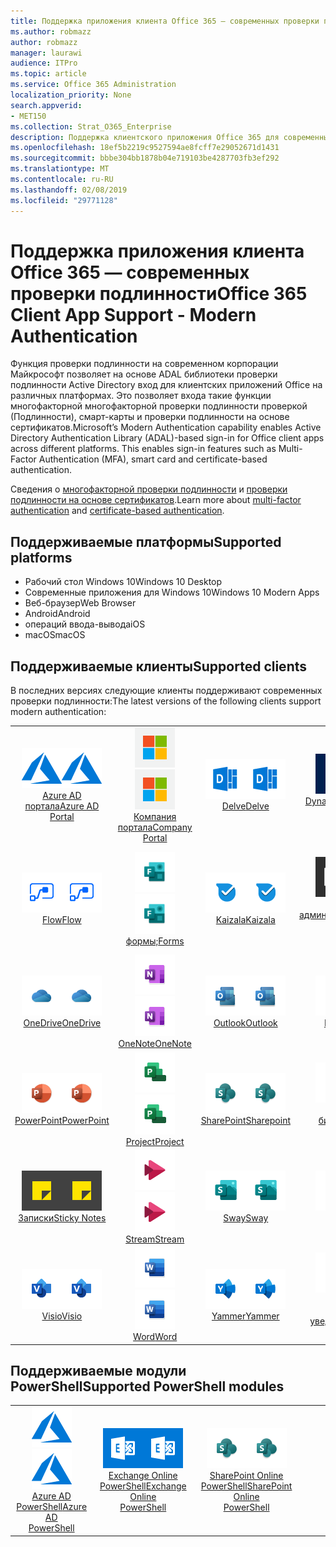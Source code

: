 ```yaml
---
title: Поддержка приложения клиента Office 365 — современных проверки подлинности
ms.author: robmazz
author: robmazz
manager: laurawi
audience: ITPro
ms.topic: article
ms.service: Office 365 Administration
localization_priority: None
search.appverid:
- MET150
ms.collection: Strat_O365_Enterprise
description: Поддержка клиентского приложения Office 365 для современных проверки подлинности.
ms.openlocfilehash: 18ef5b2219c9527594ae8fcff7e29052671d1431
ms.sourcegitcommit: bbbe304bb1878b04e719103be4287703fb3ef292
ms.translationtype: MT
ms.contentlocale: ru-RU
ms.lasthandoff: 02/08/2019
ms.locfileid: "29771128"
---
```

# <a name="office-365-client-app-support---modern-authentication"></a><span data-ttu-id="88cf1-103">Поддержка приложения клиента Office 365 — современных проверки подлинности</span><span class="sxs-lookup"><span data-stu-id="88cf1-103">Office 365 Client App Support - Modern Authentication</span></span>

<span data-ttu-id="88cf1-p101">Функция проверки подлинности на современном корпорации Майкрософт позволяет на основе ADAL библиотеки проверки подлинности Active Directory вход для клиентских приложений Office на различных платформах. Это позволяет входа такие функции многофакторной многофакторной проверки подлинности проверкой (Подлинности), смарт-карты и проверки подлинности на основе сертификатов.</span><span class="sxs-lookup"><span data-stu-id="88cf1-p101">Microsoft’s Modern Authentication capability enables Active Directory Authentication Library (ADAL)-based sign-in for Office client apps across different platforms. This enables sign-in features such as Multi-Factor Authentication (MFA), smart card and certificate-based authentication.</span></span>

<span data-ttu-id="88cf1-106">Сведения о [многофакторной проверки подлинности](https://docs.microsoft.com/azure/active-directory/authentication/multi-factor-authentication) и [проверки подлинности на основе сертификатов](https://docs.microsoft.com/azure/active-directory/active-directory-certificate-based-authentication-get-started).</span><span class="sxs-lookup"><span data-stu-id="88cf1-106">Learn more about [multi-factor authentication](https://docs.microsoft.com/azure/active-directory/authentication/multi-factor-authentication) and [certificate-based authentication](https://docs.microsoft.com/azure/active-directory/active-directory-certificate-based-authentication-get-started).</span></span>

## <a name="supported-platforms"></a><span data-ttu-id="88cf1-107">Поддерживаемые платформы</span><span class="sxs-lookup"><span data-stu-id="88cf1-107">Supported platforms</span></span>

 - <span data-ttu-id="88cf1-108">Рабочий стол Windows 10</span><span class="sxs-lookup"><span data-stu-id="88cf1-108">Windows 10 Desktop</span></span>
 - <span data-ttu-id="88cf1-109">Современные приложения для Windows 10</span><span class="sxs-lookup"><span data-stu-id="88cf1-109">Windows 10 Modern Apps</span></span>
 - <span data-ttu-id="88cf1-110">Веб-браузер</span><span class="sxs-lookup"><span data-stu-id="88cf1-110">Web Browser</span></span>
 - <span data-ttu-id="88cf1-111">Android</span><span class="sxs-lookup"><span data-stu-id="88cf1-111">Android</span></span>
 - <span data-ttu-id="88cf1-112">операций ввода-вывода</span><span class="sxs-lookup"><span data-stu-id="88cf1-112">iOS</span></span>
 - <span data-ttu-id="88cf1-113">macOS</span><span class="sxs-lookup"><span data-stu-id="88cf1-113">macOS</span></span>

## <a name="supported-clients"></a><span data-ttu-id="88cf1-114">Поддерживаемые клиенты</span><span class="sxs-lookup"><span data-stu-id="88cf1-114">Supported clients</span></span>

<span data-ttu-id="88cf1-115">В последних версиях следующие клиенты поддерживают современных проверки подлинности:</span><span class="sxs-lookup"><span data-stu-id="88cf1-115">The latest versions of the following clients support modern authentication:</span></span>

| | | | | | |
|:---:|:---:|:---:|:---:|:---:|:---:|
| <span data-ttu-id="88cf1-116">![Значок Azure](media/o365-azure-64x64.png)</span><span class="sxs-lookup"><span data-stu-id="88cf1-116">![Azure icon](media/o365-azure-64x64.png)</span></span> <br> [<span data-ttu-id="88cf1-117">Azure AD <br> портала</span><span class="sxs-lookup"><span data-stu-id="88cf1-117">Azure AD <br> Portal </span></span>](https://azure.microsoft.com/features/azure-portal/) | <span data-ttu-id="88cf1-118">![Значок портала компании](media/o365-microsoft-64x64.png)</span><span class="sxs-lookup"><span data-stu-id="88cf1-118">![Company portal icon](media/o365-microsoft-64x64.png)</span></span> <br> [<span data-ttu-id="88cf1-119">Компания <br> портала</span><span class="sxs-lookup"><span data-stu-id="88cf1-119">Company <br> Portal </span></span>](https://docs.microsoft.com/intune-user-help/sign-in-to-the-company-portal) | <span data-ttu-id="88cf1-120">![Углубимся значок](media/o365-delve-64x64.png)</span><span class="sxs-lookup"><span data-stu-id="88cf1-120">![Delve icon](media/o365-delve-64x64.png)</span></span> <br> [<span data-ttu-id="88cf1-121">Delve</span><span class="sxs-lookup"><span data-stu-id="88cf1-121">Delve</span></span>](https://products.office.com/business/intelligent-search) | <span data-ttu-id="88cf1-122">![Значок Dynamics 365](media/o365-dynamics365-64x64.png)</span><span class="sxs-lookup"><span data-stu-id="88cf1-122">![Dynamics 365 icon](media/o365-dynamics365-64x64.png)</span></span> <br> [<span data-ttu-id="88cf1-123">Dynamics 365</span><span class="sxs-lookup"><span data-stu-id="88cf1-123">Dynamics 365</span></span>](https://dynamics.microsoft.com) | <span data-ttu-id="88cf1-124">![Значок Excel](media/o365-excel-64x64.png)</span><span class="sxs-lookup"><span data-stu-id="88cf1-124">![Excel icon](media/o365-excel-64x64.png)</span></span> <br> [<span data-ttu-id="88cf1-125">Excel</span><span class="sxs-lookup"><span data-stu-id="88cf1-125">Excel</span></span>](https://products.office.com/excel) |
| <span data-ttu-id="88cf1-126">![Значок потока](media/o365-flow-64x64.png)</span><span class="sxs-lookup"><span data-stu-id="88cf1-126">![Flow icon](media/o365-flow-64x64.png)</span></span> <br> [<span data-ttu-id="88cf1-127">Flow</span><span class="sxs-lookup"><span data-stu-id="88cf1-127">Flow</span></span>](https://flow.microsoft.com) | <span data-ttu-id="88cf1-128">![Значок формы](media/o365-forms-64x64.png)</span><span class="sxs-lookup"><span data-stu-id="88cf1-128">![Forms icon](media/o365-forms-64x64.png)</span></span> <br> [<span data-ttu-id="88cf1-129">формы;</span><span class="sxs-lookup"><span data-stu-id="88cf1-129">Forms</span></span>](https://flow.microsoft.com/connectors/shared_microsoftforms/microsoft-forms/) | <span data-ttu-id="88cf1-130">![Значок Kaizala](media/o365-kaizala-64x64.png)</span><span class="sxs-lookup"><span data-stu-id="88cf1-130">![Kaizala icon](media/o365-kaizala-64x64.png)</span></span> <br> [<span data-ttu-id="88cf1-131">Kaizala</span><span class="sxs-lookup"><span data-stu-id="88cf1-131">Kaizala</span></span>](https://products.office.com/en/business/microsoft-kaizala) | <span data-ttu-id="88cf1-132">![Значок администратора Office 365](media/o365-o365admin-64x64.png)</span><span class="sxs-lookup"><span data-stu-id="88cf1-132">![Office 365 Admin icon](media/o365-o365admin-64x64.png)</span></span> <br> [<span data-ttu-id="88cf1-133">Office 365 <br> администрирования</span><span class="sxs-lookup"><span data-stu-id="88cf1-133">Office 365 <br> Admin</span></span>](https://products.office.com/business/manage-office-365-admin-app) | <span data-ttu-id="88cf1-134">![Значок лупы](media/o365-lens-64x64.png)</span><span class="sxs-lookup"><span data-stu-id="88cf1-134">![Lens icon](media/o365-lens-64x64.png)</span></span> <br> [<span data-ttu-id="88cf1-135">Office Lens</span><span class="sxs-lookup"><span data-stu-id="88cf1-135">Office Lens</span></span>](https://www.microsoft.com/p/office-lens/9wzdncrfj3t8?activetab=pivot%3Aoverviewtab) | 
| <span data-ttu-id="88cf1-136">![OneDrive для бизнеса значок](media/o365-OneDrive-64x64.png)</span><span class="sxs-lookup"><span data-stu-id="88cf1-136">![OneDrive for Business icon](media/o365-OneDrive-64x64.png)</span></span> <br> [<span data-ttu-id="88cf1-137">OneDrive</span><span class="sxs-lookup"><span data-stu-id="88cf1-137">OneDrive</span></span>](https://products.office.com/onedrive-for-business/online-cloud-storage) |  <span data-ttu-id="88cf1-138">![Значок OneNote](media/o365-OneNote-64x64.png)</span><span class="sxs-lookup"><span data-stu-id="88cf1-138">![OneNote icon](media/o365-OneNote-64x64.png)</span></span> <br> [<span data-ttu-id="88cf1-139">OneNote</span><span class="sxs-lookup"><span data-stu-id="88cf1-139">OneNote</span></span>](https://products.office.com/onenote) | <span data-ttu-id="88cf1-140">![Значок Outlook](media/o365-outlook-64x64.png)</span><span class="sxs-lookup"><span data-stu-id="88cf1-140">![Outlook icon](media/o365-outlook-64x64.png)</span></span> <br> [<span data-ttu-id="88cf1-141">Outlook</span><span class="sxs-lookup"><span data-stu-id="88cf1-141">Outlook</span></span>](https://products.office.com/outlook) | <span data-ttu-id="88cf1-142">![Значок "Планировщик работы"](media/o365-planner-64x64.png)</span><span class="sxs-lookup"><span data-stu-id="88cf1-142">![Planner icon](media/o365-planner-64x64.png)</span></span> <br> [<span data-ttu-id="88cf1-143">Planner</span><span class="sxs-lookup"><span data-stu-id="88cf1-143">Planner</span></span>](https://products.office.com/business/task-management-software) | <span data-ttu-id="88cf1-144">![Значок PowerBI](media/o365-powerbi-64x64.png)</span><span class="sxs-lookup"><span data-stu-id="88cf1-144">![PowerBI icon](media/o365-powerbi-64x64.png)</span></span> <br> [<span data-ttu-id="88cf1-145">Power BI</span><span class="sxs-lookup"><span data-stu-id="88cf1-145">Power BI</span></span>](https://powerbi.microsoft.com)
| <span data-ttu-id="88cf1-146">![Значок PowerPoint](media/o365-powerpoint-64x64.png)</span><span class="sxs-lookup"><span data-stu-id="88cf1-146">![PowerPoint icon](media/o365-powerpoint-64x64.png)</span></span> <br> [<span data-ttu-id="88cf1-147">PowerPoint</span><span class="sxs-lookup"><span data-stu-id="88cf1-147">PowerPoint</span></span>](https://products.office.com/powerpoint) | <span data-ttu-id="88cf1-148">![Значок проекта](media/o365-project-64x64.png)</span><span class="sxs-lookup"><span data-stu-id="88cf1-148">![Project icon](media/o365-project-64x64.png)</span></span> <br> [<span data-ttu-id="88cf1-149">Project</span><span class="sxs-lookup"><span data-stu-id="88cf1-149">Project</span></span>](https://products.office.com/project) | <span data-ttu-id="88cf1-150">![Значок SharePoint](media/o365-sharepoint-64x64.png)</span><span class="sxs-lookup"><span data-stu-id="88cf1-150">![SharePoint icon](media/o365-sharepoint-64x64.png)</span></span> <br> [<span data-ttu-id="88cf1-151">SharePoint</span><span class="sxs-lookup"><span data-stu-id="88cf1-151">Sharepoint</span></span>](https://products.office.com/sharepoint) | <span data-ttu-id="88cf1-152">![Скайп для значка бизнеса](media/o365-skypeforbusiness-64x64.png)</span><span class="sxs-lookup"><span data-stu-id="88cf1-152">![Skype for Business icon](media/o365-skypeforbusiness-64x64.png)</span></span> <br> [<span data-ttu-id="88cf1-153">Скайп для <br> бизнеса</span><span class="sxs-lookup"><span data-stu-id="88cf1-153">Skype for <br> Business</span></span>](https://www.skype.com/business/) | <span data-ttu-id="88cf1-154">![Значок StaffHub](media/o365-staffhub-64x64.png)</span><span class="sxs-lookup"><span data-stu-id="88cf1-154">![StaffHub icon](media/o365-staffhub-64x64.png)</span></span> <br> [<span data-ttu-id="88cf1-155">StaffHub</span><span class="sxs-lookup"><span data-stu-id="88cf1-155">StaffHub</span></span>](https://products.office.com/microsoft-staffhub/staff-scheduling-software)
| <span data-ttu-id="88cf1-156">![Решения о значок заметки](media/o365-stickynotes-64x64.png)</span><span class="sxs-lookup"><span data-stu-id="88cf1-156">![Sticky Notes icon](media/o365-stickynotes-64x64.png)</span></span> <br> [<span data-ttu-id="88cf1-157">Записки</span><span class="sxs-lookup"><span data-stu-id="88cf1-157">Sticky Notes</span></span>](https://www.microsoft.com/p/microsoft-sticky-notes/9nblggh4qghw) | <span data-ttu-id="88cf1-158">![Значок потока](media/o365-stream-64x64.png)</span><span class="sxs-lookup"><span data-stu-id="88cf1-158">![Stream icon](media/o365-stream-64x64.png)</span></span> <br> [<span data-ttu-id="88cf1-159">Stream</span><span class="sxs-lookup"><span data-stu-id="88cf1-159">Stream</span></span>](https://stream.microsoft.com) | <span data-ttu-id="88cf1-160">![Значок sway](media/o365-sway-64x64.png)</span><span class="sxs-lookup"><span data-stu-id="88cf1-160">![Sway icon](media/o365-sway-64x64.png)</span></span> <br> [<span data-ttu-id="88cf1-161">Sway</span><span class="sxs-lookup"><span data-stu-id="88cf1-161">Sway</span></span>](https://sway.com) | <span data-ttu-id="88cf1-162">![Значок группы](media/o365-teams-64x64.png)</span><span class="sxs-lookup"><span data-stu-id="88cf1-162">![Teams icon](media/o365-teams-64x64.png)</span></span> <br> [<span data-ttu-id="88cf1-163">Teams</span><span class="sxs-lookup"><span data-stu-id="88cf1-163">Teams</span></span>](https://products.office.com/microsoft-teams/group-chat-software) | <span data-ttu-id="88cf1-164">![Значок "задачи"](media/o365-todo-64x64.png)</span><span class="sxs-lookup"><span data-stu-id="88cf1-164">![To-Do icon](media/o365-todo-64x64.png)</span></span> <br> [<span data-ttu-id="88cf1-165">To-Do</span><span class="sxs-lookup"><span data-stu-id="88cf1-165">To-Do</span></span>](https://todo.microsoft.com)
| <span data-ttu-id="88cf1-166">![Значок Visio](media/o365-visio-64x64.png)</span><span class="sxs-lookup"><span data-stu-id="88cf1-166">![Visio icon](media/o365-visio-64x64.png)</span></span> <br> [<span data-ttu-id="88cf1-167">Visio</span><span class="sxs-lookup"><span data-stu-id="88cf1-167">Visio</span></span>](https://products.office.com/visio/flowchart-software) | <span data-ttu-id="88cf1-168">![Значок Word](media/o365-word-64x64.png)</span><span class="sxs-lookup"><span data-stu-id="88cf1-168">![Word icon](media/o365-word-64x64.png)</span></span> <br> [<span data-ttu-id="88cf1-169">Word</span><span class="sxs-lookup"><span data-stu-id="88cf1-169">Word</span></span>](https://products.office.com/word) |<span data-ttu-id="88cf1-170">![Значок сети Yammer](media/o365-yammer-64x64.png)</span><span class="sxs-lookup"><span data-stu-id="88cf1-170">![Yammer icon](media/o365-yammer-64x64.png)</span></span> <br> [<span data-ttu-id="88cf1-171">Yammer</span><span class="sxs-lookup"><span data-stu-id="88cf1-171">Yammer</span></span>](https://products.office.com/yammer/yammer-overview) | <span data-ttu-id="88cf1-172">![Значок сети Yammer](media/o365-yammer-64x64.png)</span><span class="sxs-lookup"><span data-stu-id="88cf1-172">![Yammer icon](media/o365-yammer-64x64.png)</span></span> <br> [<span data-ttu-id="88cf1-173">Yammer <br> средство уведомления</span><span class="sxs-lookup"><span data-stu-id="88cf1-173">Yammer <br> Notifier</span></span>](https://products.office.com/yammer/yammer-overview) |  |

## <a name="supported-powershell-modules"></a><span data-ttu-id="88cf1-174">Поддерживаемые модули PowerShell</span><span class="sxs-lookup"><span data-stu-id="88cf1-174">Supported PowerShell modules</span></span>

| | | | | | |
|:---:|:---:|:---:|:---:|:---:|:---:|
| <span data-ttu-id="88cf1-175">![Значок Azure](media/o365-azure-64x64.png)</span><span class="sxs-lookup"><span data-stu-id="88cf1-175">![Azure icon](media/o365-azure-64x64.png)</span></span> <br> [<span data-ttu-id="88cf1-176">Azure AD <br> PowerShell</span><span class="sxs-lookup"><span data-stu-id="88cf1-176">Azure AD <br> PowerShell</span></span>](https://docs.microsoft.com/powershell/azure/active-directory/overview?view=azureadps-2.0) | <span data-ttu-id="88cf1-177">![Значок Exchange](media/o365-exchange-64x64.png)</span><span class="sxs-lookup"><span data-stu-id="88cf1-177">![Exchange icon](media/o365-exchange-64x64.png)</span></span> <br> [<span data-ttu-id="88cf1-178">Exchange Online <br> PowerShell</span><span class="sxs-lookup"><span data-stu-id="88cf1-178">Exchange Online <br> PowerShell</span></span>](https://docs.microsoft.com/powershell/exchange/exchange-online/exchange-online-powershell?view=exchange-ps) | <span data-ttu-id="88cf1-179">![Значок SharePoint](media/o365-sharepoint-64x64.png)</span><span class="sxs-lookup"><span data-stu-id="88cf1-179">![SharePoint icon](media/o365-sharepoint-64x64.png)</span></span> <br> [<span data-ttu-id="88cf1-180">SharePoint Online <br> PowerShell</span><span class="sxs-lookup"><span data-stu-id="88cf1-180">SharePoint Online <br> PowerShell</span></span>](https://docs.microsoft.com/sharepoint/manage-team-and-communication-sites-in-powershell)